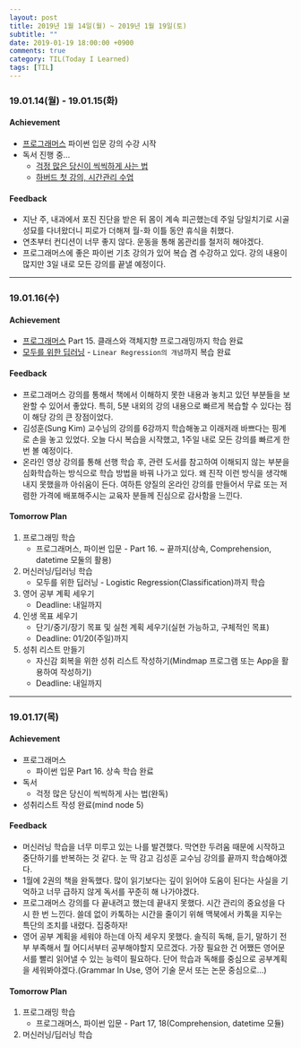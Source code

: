 ```yaml
---
layout: post
title: 2019년 1월 14일(월) ~ 2019년 1월 19일(토)
subtitle: ""
date: 2019-01-19 18:00:00 +0900
comments: true
category: TIL(Today I Learned)
tags: [TIL]
---
```

### 19.01.14(월) - 19.01.15(화)
#### Achievement
  - [프로그래머스](https://https://programmers.co.kr/) 파이썬 입문 강의 수강 시작
  - 독서 진행 중...
    - [걱정 많은 당신이 씩씩하게 사는 법](http://www.kyobobook.co.kr/product/detailViewKor.laf?ejkGb=KOR&mallGb=KOR&barcode=9788970656601&orderClick=LAG&Kc=)
    - [하버드 첫 강의, 시간관리 수업](http://www.kyobobook.co.kr/product/detailViewKor.laf?ejkGb=KOR&mallGb=KOR&barcode=9788972773207&orderClick=LEB&Kc=)

#### Feedback
  - 지난 주, 내과에서 포진 진단을 받은 뒤 몸이 계속 피곤했는데 주일 당일치기로 시골 성묘를 다녀왔더니 피로가 더해져 월-화 이틀 동안 휴식을 취했다.
  - 연초부터 컨디션이 너무 좋지 않다. 운동을 통해 몸관리를 철저히 해야겠다.
  - 프로그래머스에 좋은 파이썬 기초 강의가 있어 복습 겸 수강하고 있다. 강의 내용이 많지만 3일 내로 모든 강의를 끝낼 예정이다.

---
### 19.01.16(수)
#### Achievement
  - [프로그래머스](https://https://programmers.co.kr/) Part 15. 클래스와 객체지향 프로그래밍까지 학습 완료
  - [모두를 위한 딥러닝](https://www.edwith.org/others26/joinLectures/9829) - `Linear Regression의 개념`까지 복습 완료

#### Feedback
  - 프로그래머스 강의를 통해서 책에서 이해하지 못한 내용과 놓치고 있던 부분들을 보완할 수 있어서 좋았다. 특히, 5분 내외의 강의 내용으로 빠르게 복습할 수 있다는 점이 해당 강의 큰 장점이었다.
  - 김성훈(Sung Kim) 교수님의 강의를 6강까지 학습해놓고 이래저래 바쁘다는 핑계로 손을 놓고 있었다. 오늘 다시 복습을 시작했고, 1주일 내로 모든 강의를 빠르게 한 번 볼 예정이다.
  - 온라인 영상 강의를 통해 선행 학습 후, 관련 도서를 참고하여 이해되지 않는 부분을 심화학습하는 방식으로 학습 방법을 바꿔 나가고 있다. 왜 진작 이런 방식을 생각해 내지 못했을까 아쉬움이 든다. 여하튼 양질의 온라인 강의를 만들어서 무료 또는 저렴한 가격에 배포해주시는 교육자 분들께 진심으로 감사함을 느낀다.

#### Tomorrow Plan
  1. 프로그래밍 학습
      - 프로그래머스, 파이썬 입문 - Part 16. ~ 끝까지(상속, Comprehension, datetime 모둘의 활용)
  2. 머신러닝/딥러닝 학습
      - 모두를 위한 딥러닝 - Logistic Regression(Classification)까지 학습
  3. 영어 공부 계획 세우기
      - Deadline: 내일까지
  4. 인생 목표 세우기
      - 단기/중기/장기 목표 및 실천 계획 세우기(실현 가능하고, 구체적인 목표)
      - Deadline: 01/20(주일)까지
  5. 성취 리스트 만들기
      - 자신감 회복을 위한 성취 리스트 작성하기(Mindmap 프로그램 또는 App을 활용하여 작성하기)
      - Deadline: 내일까지

---
### 19.01.17(목)
#### Achievement
  - 프로그래머스
    - 파이썬 입문 Part 16. 상속 학습 완료
  - 독서
    - 걱정 많은 당신이 씩씩하게 사는 법(완독)
  - 성취리스트 작성 완료(mind node 5)

#### Feedback
  - 머신러닝 학습을 너무 미루고 있는 나를 발견했다. 막연한 두려움 때문에 시작하고 중단하기를 반복하는 것 같다. 눈 딱 감고 김성훈 교수님 강의를 끝까지 학습해야겠다.
  - 1월에 2권의 책을 완독했다. 많이 읽기보다는 깊이 읽어야 도움이 된다는 사실을 기억하고 너무 급하지 않게 독서를 꾸준히 해 나가야겠다.
  - 프로그래머스 강의를 다 끝내려고 했는데 끝내지 못했다. 시간 관리의 중요성을 다시 한 번 느낀다. 쓸데 없이 카톡하는 시간을 줄이기 위해 맥북에서 카톡을 지우는 특단의 조치를 내렸다. 집중하자!
  - 영어 공부 계획을 세워야 하는데 아직 세우지 못했다. 솔직히 독해, 듣기, 말하기 전부 부족해서 뭘 어디서부터 공부해야할지 모르겠다. 가장 필요한 건 어쨌든 영어문서를 빨리 읽어낼 수 있는 능력이 필요하다. 단어 학습과 독해를 중심으로 공부계획을 세워봐야겠다.(Grammar In Use, 영어 기술 문서 또는 논문 중심으로...)

#### Tomorrow Plan
  1. 프로그래밍 학습
      - 프로그래머스, 파이썬 입문 - Part 17, 18(Comprehension, datetime 모듈)
  2. 머신러닝/딥러닝 학습
